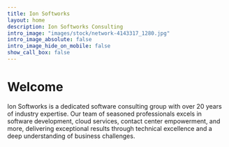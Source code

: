 ```yaml
---
title: Ion Softworks
layout: home
description: Ion Softworks Consulting
intro_image: "images/stock/network-4143317_1280.jpg"
intro_image_absolute: false
intro_image_hide_on_mobile: false
show_call_box: false
---
```


# Welcome

Ion Softworks is a dedicated software consulting group with over 20 years of industry expertise. Our team of seasoned professionals excels in software development, cloud services, contact center empowerment, and more, delivering exceptional results through technical excellence and a deep understanding of business challenges.

